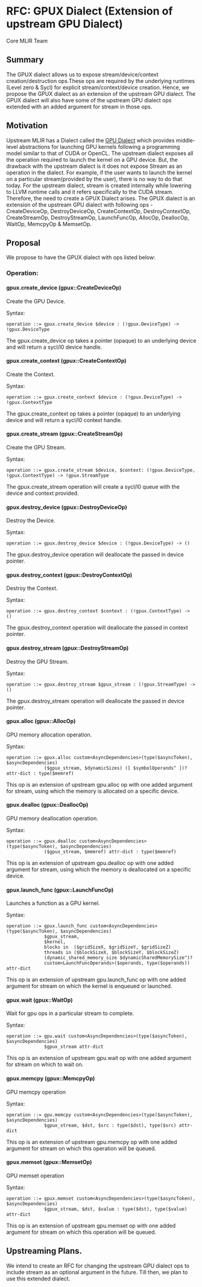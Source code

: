 # RFC: GPUX Dialect (Extension of upstream GPU Dialect)

Core MLIR Team

## Summary

The GPUX dialect allows us to expose stream/device/context creation/destruction ops.These ops are required by the underlying runtimes (Level zero & Sycl) for explicit stream/context/device creation. Hence, we propose the GPUX dialect as an extension of the upstream GPU dialect.
The GPUX dialect will also have some of the upstream GPU dialect ops extended with an added argument for stream in those ops.

## Motivation

Upstream MLIR has a Dialect called the [GPU Dialect](https://mlir.llvm.org/docs/Dialects/GPU/) which provides middle-level abstractions for launching GPU kernels following a programming model similar to that of CUDA or OpenCL. The upstream dialect exposes all the operation required to launch the kernel on a GPU device. But, the drawback with the upstream dialect is it does not expose Stream as an operation in the dialect. For example, if the user wants to launch the kernel on a particular stream(provided by the user), there is no way to do that today. For the upstream dialect, stream is created internally while lowering to LLVM runtime calls and it refers specifically to the CUDA stream. Therefore, the need to create a GPUX Dialect arises. The GPUX dialect is an extension of the upstream GPU dialect with following ops - CreateDeviceOp, DestroyDeviceOp, CreateContextOp, DestroyContextOp, CreateStreamOp, DestroyStreamOp, LaunchFuncOp, AllocOp, DeallocOp, WaitOp, MemcpyOp & MemsetOp.

## Proposal

We propose to have the GPUX dialect with ops listed below:

### Operation:

#### gpux.create_device (gpux::CreateDeviceOp)

Create the GPU Device.

Syntax:

```
operation ::= gpux.create_device $device : (!gpux.DeviceType) -> !gpux.DeviceType
```

The gpux.create_device op takes a pointer (opaque) to an underlying device and will return a sycl/l0 device handle.


#### gpux.create_context (gpux::CreateContextOp)

Create the Context.

Syntax:

```
operation ::= gpux.create_context $device : (!gpux.DeviceType) -> !gpux.ContextType
```

The gpux.create_context op takes a pointer (opaque) to an underlying device and will return a sycl/l0 context handle.


#### gpux.create_stream (gpux::CreateStreamOp)

Create the GPU Stream.

Syntax:

```
operation ::= gpux.create_stream $device, $context: (!gpux.DeviceType, !gpux.ContextType) -> !gpux.StreamType
```

The gpux.create_stream operation will create a sycl/l0 queue with the device and context provided.


#### gpux.destroy_device (gpux::DestroyDeviceOp)

Destroy the Device.

Syntax:

```
operation ::= gpux.destroy_device $device : (!gpux.DeviceType) -> ()
```

The gpux.destroy_device operation will deallocate the passed in device pointer.


#### gpux.destroy_context (gpux::DestroyContextOp)

Destroy the Context.

Syntax:

```
operation ::= gpux.destroy_context $context : (!gpux.ContextType) -> ()
```

The gpux.destroy_context operation will deallocate the passed in context pointer.


#### gpux.destroy_stream (gpux::DestroyStreamOp)

Destroy the GPU Stream.

Syntax:

```
operation ::= gpux.destroy_stream $gpux_stream : (!gpux.StreamType) -> ()
```

The gpux.destroy_stream operation will deallocate the passed in device pointer.

#### gpux.alloc (gpux::AllocOp)

GPU memory allocation operation.

Syntax:

```
operation ::= gpux.alloc custom<AsyncDependencies>(type($asyncToken), $asyncDependencies)
              ($gpux_stream, $dynamicSizes) ([ $symbolOperands^ ])? attr-dict : type($memref)
```

This op is an extension of upstream gpu.alloc op with one added argument for stream, using which the memory is allocated on a specific device.


#### gpux.dealloc (gpux::DeallocOp)

GPU memory deallocation operation.

Syntax:

```
operation ::= gpux.dealloc custom<AsyncDependencies>(type($asyncToken), $asyncDependencies)
              ($gpux_stream, $memref) attr-dict : type($memref)
```

This op is an extension of upstream gpu.dealloc op with one added argument for stream, using which the memory is deallocated on a specific device.


#### gpux.launch_func (gpux::LaunchFuncOp)

Launches a function as a GPU kernel.

Syntax:

```
operation ::= gpux.launch_func custom<AsyncDependencies>(type($asyncToken), $asyncDependencies)
              $gpux_stream,
              $kernel,
              blocks in  ($gridSizeX, $gridSizeY, $gridSizeZ)
              threads in ($blockSizeX, $blockSizeY, $blockSizeZ)
              (dynamic_shared_memory_size $dynamicSharedMemorySize^)?
              custom<LaunchFuncOperands>($operands, type($operands)) attr-dict
```

This op is an extension of upstream gpu.launch_func op with one added argument for stream on which the kernel is enqueued or launched.

#### gpux.wait (gpux::WaitOp)

Wait for gpu ops in a particular stream to complete.

Syntax:

```
operation ::= gpu.wait custom<AsyncDependencies>(type($asyncToken), $asyncDependencies)
              $gpux_stream attr-dict
```

This op is an extension of upstream gpu.wait op with one added argument for stream on which to wait on.


#### gpux.memcpy (gpux::MemcpyOp)

GPU memcpy operation

Syntax:

```
operation ::= gpu.memcpy custom<AsyncDependencies>(type($asyncToken), $asyncDependencies)
              $gpux_stream, $dst, $src : type($dst), type($src) attr-dict
```

This op is an extension of upstream gpu.memcpy op with one added argument for stream on which this operation will be queued.


#### gpux.memset (gpux::MemsetOp)

GPU memset operation

Syntax:

```
operation ::= gpux.memset custom<AsyncDependencies>(type($asyncToken), $asyncDependencies)
              $gpux_stream, $dst, $value : type($dst), type($value) attr-dict
```

This op is an extension of upstream gpu.memset op with one added argument for stream on which this operation will be queued.

## Upstreaming Plans.

We intend to create an RFC for changing the upstream GPU dialect ops to include stream as an optional argument in the future. Till then, we plan to use this extended dialect.
